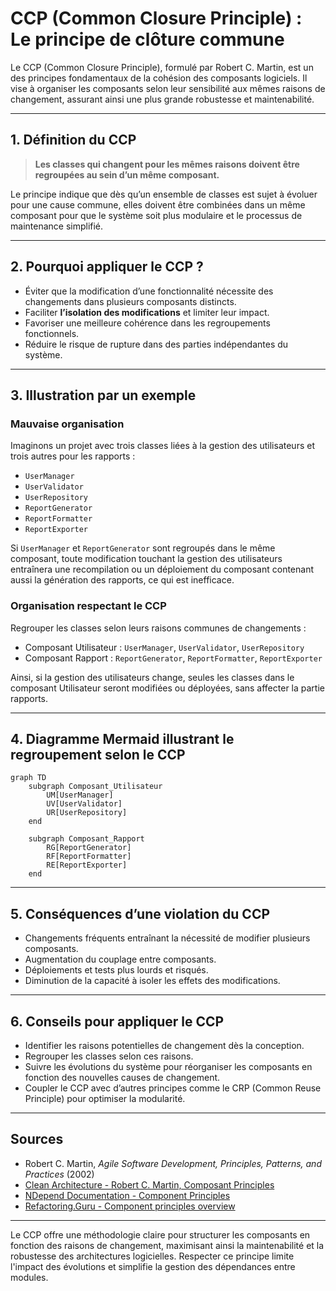 # CCP (Common Closure Principle) : Le principe de clôture commune

Le CCP (Common Closure Principle), formulé par Robert C. Martin, est un des principes fondamentaux de la cohésion des composants logiciels. Il vise à organiser les composants selon leur sensibilité aux mêmes raisons de changement, assurant ainsi une plus grande robustesse et maintenabilité.

---

## 1. Définition du CCP

> **Les classes qui changent pour les mêmes raisons doivent être regroupées au sein d’un même composant.**

Le principe indique que dès qu’un ensemble de classes est sujet à évoluer pour une cause commune, elles doivent être combinées dans un même composant pour que le système soit plus modulaire et le processus de maintenance simplifié.

---

## 2. Pourquoi appliquer le CCP ?

- Éviter que la modification d’une fonctionnalité nécessite des changements dans plusieurs composants distincts.
- Faciliter **l’isolation des modifications** et limiter leur impact.
- Favoriser une meilleure cohérence dans les regroupements fonctionnels.
- Réduire le risque de rupture dans des parties indépendantes du système.

---

## 3. Illustration par un exemple

### Mauvaise organisation

Imaginons un projet avec trois classes liées à la gestion des utilisateurs et trois autres pour les rapports :

- `UserManager`
- `UserValidator`
- `UserRepository`
- `ReportGenerator`
- `ReportFormatter`
- `ReportExporter`

Si `UserManager` et `ReportGenerator` sont regroupés dans le même composant, toute modification touchant la gestion des utilisateurs entraînera une recompilation ou un déploiement du composant contenant aussi la génération des rapports, ce qui est inefficace.

### Organisation respectant le CCP

Regrouper les classes selon leurs raisons communes de changements :

- Composant Utilisateur : `UserManager`, `UserValidator`, `UserRepository`
- Composant Rapport : `ReportGenerator`, `ReportFormatter`, `ReportExporter`

Ainsi, si la gestion des utilisateurs change, seules les classes dans le composant Utilisateur seront modifiées ou déployées, sans affecter la partie rapports.

---

## 4. Diagramme Mermaid illustrant le regroupement selon le CCP

```mermaid
graph TD
    subgraph Composant_Utilisateur
        UM[UserManager]
        UV[UserValidator]
        UR[UserRepository]
    end
    
    subgraph Composant_Rapport
        RG[ReportGenerator]
        RF[ReportFormatter]
        RE[ReportExporter]
    end
```

---

## 5. Conséquences d’une violation du CCP

- Changements fréquents entraînant la nécessité de modifier plusieurs composants.
- Augmentation du couplage entre composants.
- Déploiements et tests plus lourds et risqués.
- Diminution de la capacité à isoler les effets des modifications.

---

## 6. Conseils pour appliquer le CCP

- Identifier les raisons potentielles de changement dès la conception.
- Regrouper les classes selon ces raisons.
- Suivre les évolutions du système pour réorganiser les composants en fonction des nouvelles causes de changement.
- Coupler le CCP avec d’autres principes comme le CRP (Common Reuse Principle) pour optimiser la modularité.

---

## Sources

- Robert C. Martin, *Agile Software Development, Principles, Patterns, and Practices* (2002)  
- [Clean Architecture - Robert C. Martin, Composant Principles](https://blog.cleancoder.com/uncle-bob/2012/08/13/the-component-principles.html)  
- [NDepend Documentation - Component Principles](https://www.ndepend.com/docs/component-principles)  
- [Refactoring.Guru - Component principles overview](https://refactoring.guru/design-principles/component-principles)  

---

Le CCP offre une méthodologie claire pour structurer les composants en fonction des raisons de changement, maximisant ainsi la maintenabilité et la robustesse des architectures logicielles. Respecter ce principe limite l'impact des évolutions et simplifie la gestion des dépendances entre modules.